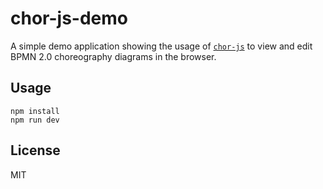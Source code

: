 # chor-js-demo

A simple demo application showing the usage of [`chor-js`](https://github.com/jan-ladleif/chor-js) to view and edit BPMN 2.0 choreography diagrams in the browser.

## Usage

```
npm install
npm run dev
```

## License

MIT